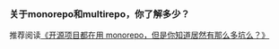 ### 关于monorepo和multirepo，你了解多少？

推荐阅读[《开源项目都在用 monorepo，但是你知道居然有那么多坑么？》](https://mp.weixin.qq.com/s?__biz=MzAxODE2MjM1MA==&mid=2651575680&idx=3&sn=41bf205225488be3de88ffbb9e9ab569&chksm=80250241b7528b5760619afd79477c443440494c61fce0fae6bd0bcef3b6d69387c972f61711&scene=27#wechat_redirect)